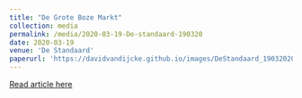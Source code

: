 ```yaml
---
title: "De Grote Boze Markt"
collection: media
permalink: /media/2020-03-19-De-standaard-190320
date: 2020-03-19
venue: 'De Standaard'
paperurl: 'https://davidvandijcke.github.io/images/DeStandaard_19032020.jpg'
---
```


<a href='https://davidvandijcke.github.io/images/DeStandaard_19032020.jpg'>Read article here</a>
